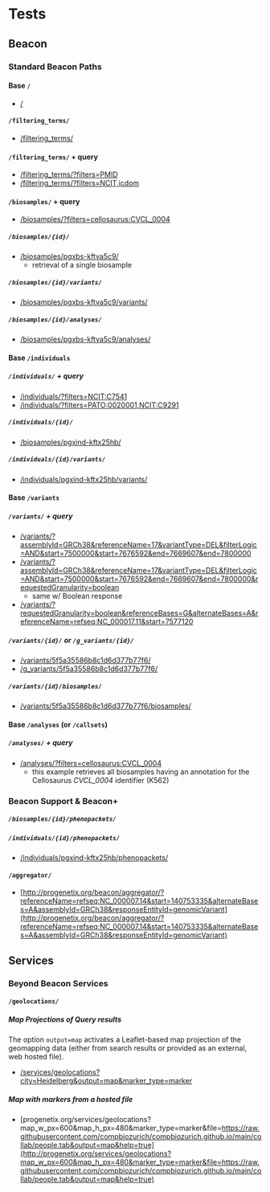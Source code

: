 # Tests

## Beacon

### Standard Beacon Paths

#### Base `/`

* [/](http://progenetix.org/beacon/)

#### `/filtering_terms/`

* [/filtering_terms/](http://progenetix.org/beacon/filtering_terms/)

#### `/filtering_terms/` + query

* [/filtering_terms/?filters=PMID](http://progenetix.org/beacon/filtering_terms/?filters=PMID)
* [/filtering_terms/?filters=NCIT,icdom](http://progenetix.org/beacon/filtering_terms/?filters=NCIT,icdom)

#### `/biosamples/` + query

* [/biosamples/?filters=cellosaurus:CVCL_0004](http://progenetix.org/beacon/biosamples/?filters=cellosaurus:CVCL_0004)

##### `/biosamples/{id}/`

* [/biosamples/pgxbs-kftva5c9/](http://progenetix.org/beacon/biosamples/pgxbs-kftva5c9/)
  - retrieval of a single biosample

##### `/biosamples/{id}/variants/`

* [/biosamples/pgxbs-kftva5c9/variants/](http://progenetix.org/beacon/biosamples/pgxbs-kftva5c9/variants/)

##### `/biosamples/{id}/analyses/`

* [/biosamples/pgxbs-kftva5c9/analyses/](http://progenetix.org/beacon/biosamples/pgxbs-kftva5c9/variants/)

#### Base `/individuals`

##### `/individuals/` + query

* [/individuals/?filters=NCIT:C7541](http://progenetix.org/beacon/individuals/?filters=NCIT:C7541)
* [/individuals/?filters=PATO:0020001,NCIT:C9291](http://progenetix.org/beacon/individuals/?filters=PATO:0020001,NCIT:C9291)

##### `/individuals/{id}/`

* [/biosamples/pgxind-kftx25hb/](http://progenetix.org/beacon/biosamples/pgxind-kftx25hb/)

##### `/individuals/{id}/variants/`

* [/individuals/pgxind-kftx25hb/variants/](http://progenetix.org/beacon/individuals/pgxind-kftx25hb/variants/)

#### Base `/variants`

##### `/variants/` + query

* [/variants/?assemblyId=GRCh38&referenceName=17&variantType=DEL&filterLogic=AND&start=7500000&start=7676592&end=7669607&end=7800000](http://progenetix.org/beacon/variants/?assemblyId=GRCh38&referenceName=17&variantType=DEL&filterLogic=AND&start=7500000&start=7676592&end=7669607&end=7800000)
* [/variants/?assemblyId=GRCh38&referenceName=17&variantType=DEL&filterLogic=AND&start=7500000&start=7676592&end=7669607&end=7800000&requestedGranularity=boolean](http://progenetix.org/beacon/variants/?assemblyId=GRCh38&referenceName=17&variantType=DEL&filterLogic=AND&start=7500000&start=7676592&end=7669607&end=7800000&requestedGranularity=boolean)
    - same w/ Boolean response
* [/variants/?requestedGranularity=boolean&referenceBases=G&alternateBases=A&referenceName=refseq:NC_000017.11&start=7577120](http://progenetix.org/beacon/variants/?requestedGranularity=boolean&referenceBases=G&alternateBases=A&referenceName=refseq:NC_000017.11&start=7577120)


##### `/variants/{id}/` or `/g_variants/{id}/`

* [/variants/5f5a35586b8c1d6d377b77f6/](http://progenetix.org/beacon/variants/5f5a35586b8c1d6d377b77f6/)
* [/g_variants/5f5a35586b8c1d6d377b77f6/](http://progenetix.org/beacon/g_variants/5f5a35586b8c1d6d377b77f6/)

##### `/variants/{id}/biosamples/`

* [/variants/5f5a35586b8c1d6d377b77f6/biosamples/](http://progenetix.org/beacon/variants/5f5a35586b8c1d6d377b77f6/biosamples/)

#### Base `/analyses` (or `/callsets`)

##### `/analyses/` + query

* [/analyses/?filters=cellosaurus:CVCL_0004](http://progenetix.org/beacon/analyses/?filters=cellosaurus:CVCL_0004)
  - this example retrieves all biosamples having an annotation for the Cellosaurus _CVCL_0004_
  identifier (K562)

### Beacon Support & Beacon+

##### `/biosamples/{id}/phenopackets/`


##### `/individuals/{id}/phenopackets/`

* [/individuals/pgxind-kftx25hb/phenopackets/](http://progenetix.org/beacon/individuals/pgxind-kftx3fpk/phenopackets/)

#### `/aggregator/`

* [http://progenetix.org/beacon/aggregator/?referenceName=refseq:NC_000007.14&start=140753335&alternateBases=A&assemblyId=GRCh38&responseEntityId=genomicVariant](http://progenetix.org/beacon/aggregator/?referenceName=refseq:NC_000007.14&start=140753335&alternateBases=A&assemblyId=GRCh38&responseEntityId=genomicVariant)

## Services

### Beyond Beacon Services

#### `/geolocations/`

##### Map Projections of Query results

The option `output=map` activates a Leaflet-based map projection of 
the geomapping data (either from search results or provided as an
external, web hosted file).

* [/services/geolocations?city=Heidelberg&output=map&marker_type=marker](http://progenetix.org/services/geolocations?city=Heidelberg&output=map&marker_type=marker)

##### Map with markers from a hosted file

* [progenetix.org/services/geolocations?map_w_px=600&map_h_px=480&marker_type=marker&file=https://raw.githubusercontent.com/compbiozurich/compbiozurich.github.io/main/collab/people.tab&output=map&help=true](http://progenetix.org/services/geolocations?map_w_px=600&map_h_px=480&marker_type=marker&file=https://raw.githubusercontent.com/compbiozurich/compbiozurich.github.io/main/collab/people.tab&output=map&help=true)





